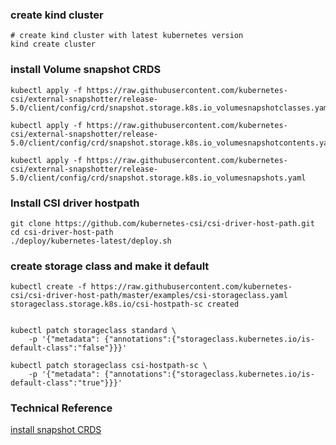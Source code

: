 ### create kind cluster

```
# create kind cluster with latest kubernetes version
kind create cluster 
```

### install Volume snapshot CRDS

```
kubectl apply -f https://raw.githubusercontent.com/kubernetes-csi/external-snapshotter/release-5.0/client/config/crd/snapshot.storage.k8s.io_volumesnapshotclasses.yaml

kubectl apply -f https://raw.githubusercontent.com/kubernetes-csi/external-snapshotter/release-5.0/client/config/crd/snapshot.storage.k8s.io_volumesnapshotcontents.yaml

kubectl apply -f https://raw.githubusercontent.com/kubernetes-csi/external-snapshotter/release-5.0/client/config/crd/snapshot.storage.k8s.io_volumesnapshots.yaml

```
### Install CSI driver hostpath

```
git clone https://github.com/kubernetes-csi/csi-driver-host-path.git
cd csi-driver-host-path
./deploy/kubernetes-latest/deploy.sh
```

### create storage class and make it default

```
kubectl create -f https://raw.githubusercontent.com/kubernetes-csi/csi-driver-host-path/master/examples/csi-storageclass.yaml
storageclass.storage.k8s.io/csi-hostpath-sc created


kubectl patch storageclass standard \
    -p '{"metadata": {"annotations":{"storageclass.kubernetes.io/is-default-class":"false"}}}'

kubectl patch storageclass csi-hostpath-sc \
    -p '{"metadata": {"annotations":{"storageclass.kubernetes.io/is-default-class":"true"}}}'

```












### Technical Reference
[install snapshot CRDS](https://docs.trilio.io/kubernetes/appendix/csi-drivers/installing-volumesnapshot-crds)